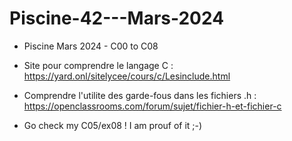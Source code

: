 # Piscine-42---Mars-2024
- Piscine Mars 2024 - C00 to C08

- Site pour comprendre le langage C :
https://yard.onl/sitelycee/cours/c/Lesinclude.html

- Comprendre l'utilite des garde-fous dans les fichiers .h :
https://openclassrooms.com/forum/sujet/fichier-h-et-fichier-c

- Go check my C05/ex08 ! I am prouf of it ;-)
